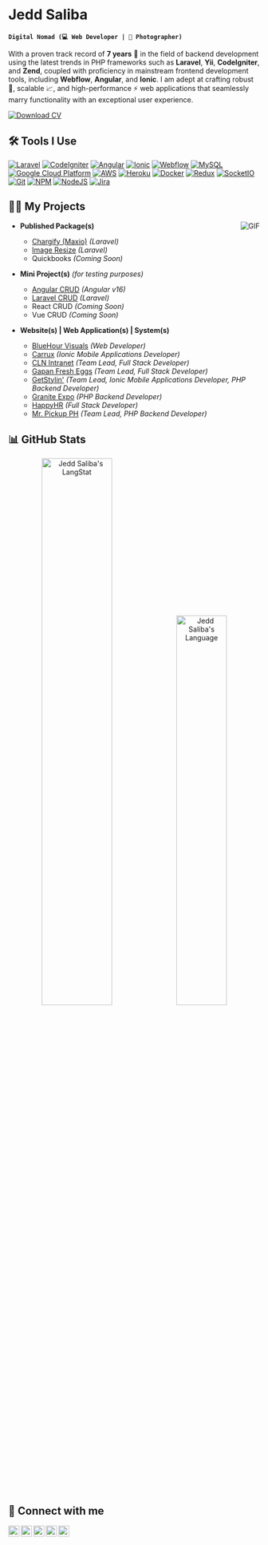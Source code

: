 # Jedd Saliba
**`Digital Nomad (💻 Web Developer | 📸 Photographer)`**

With a proven track record of **7 years** 🎉 in the field of backend development using the latest trends in PHP frameworks such as **Laravel**, **Yii**, **CodeIgniter**, and **Zend**, coupled with proficiency in mainstream frontend development tools, including **Webflow**, **Angular**, and **Ionic**. I am adept at crafting robust 💪, scalable 📈, and high-performance ⚡ web applications that seamlessly marry functionality with an exceptional user experience.

[![Download CV][resume-icon]][resume-url]

## 🛠️ Tools I Use

[![Laravel][laravel-icon]][laravel-url]
[![CodeIgniter][codeigniter-icon]][codeigniter-url]
[![Angular][angular-icon]][angular-url]
[![Ionic][ionic-icon]][ionic-url]
[![Webflow][webflow-icon]][webflow-url]
[![MySQL][mysql-icon]][mysql-url]
[![Google Cloud Platform][google-cloud-platform-icon]][google-cloud-platform-url]
[![AWS][aws-icon]][aws-url]
[![Heroku][heroku-icon]][heroku-url]
[![Docker][docker-icon]][docker-url]
[![Redux][redux-icon]][redux-url]
[![SocketIO][socketio-icon]][socketio-url]
[![Git][git-icon]][git-url]
[![NPM][npm-icon]][npm-url]
[![NodeJS][nodejs-icon]][nodejs-url]
[![Jira][jira-icon]][jira-url]

## 👨‍💻 My Projects

<img align="right" alt="GIF" src="https://media.giphy.com/media/v1.Y2lkPTc5MGI3NjExaXgxM2w4b2MwaHRvOTJkd3ZtNW1naGZ5bXJ2eXEwNXl6aXNuZXVmcCZlcD12MV9pbnRlcm5hbF9naWZfYnlfaWQmY3Q9Zw/qgQUggAC3Pfv687qPC/giphy.gif" />

- <b>Published Package(s)</b>
  - [Chargify (Maxio)](https://packagist.org/packages/jscustom/laravel-chargify) *(Laravel)*
  - [Image Resize](https://packagist.org/packages/jscustom/laravel-image-resize) *(Laravel)*
  - Quickbooks *(Coming Soon)*

- <b>Mini Project(s)</b> *(for testing purposes)*
  - [Angular CRUD](https://github.com/jeddsaliba/angular-crud) *(Angular v16)*
  - [Laravel CRUD](https://github.com/jeddsaliba/laravel-crud) *(Laravel)*
  - React CRUD *(Coming Soon)*
  - Vue CRUD *(Coming Soon)*

- <b>Website(s) | Web Application(s) | System(s)</b>
  - [BlueHour Visuals](https://bluehourvisuals.webflow.io) *(Web Developer)*
  - [Carrux](https://github.com/jeddsaliba/carrux) *(Ionic Mobile Applications Developer)*
  - [CLN Intranet](https://github.com/jeddsaliba/cln-intranet) *(Team Lead, Full Stack Developer)*
  - [Gapan Fresh Eggs](https://github.com/jeddsaliba/gapan-fresh-eggs) *(Team Lead, Full Stack Developer)*
  - [GetStylin'](https://getstylin.com) *(Team Lead, Ionic Mobile Applications Developer, PHP Backend Developer)*
  - [Granite Expo](https://github.com/jeddsaliba/granite-expo) *(PHP Backend Developer)*
  - [HappyHR](https://www.happyhr.com) *(Full Stack Developer)*
  - [Mr. Pickup PH](https://github.com/jeddsaliba/mr-pickup-ph) *(Team Lead, PHP Backend Developer)*

## 📊 GitHub Stats

<div align="center">
  <img src="https://github-readme-streak-stats.herokuapp.com/?user=jeddsaliba" alt="Jedd Saliba's LangStat" width="53%" />
  <img src="https://github-readme-stats.vercel.app/api/top-langs?username=jeddsaliba&langs_count=10&show_icons=true&locale=en&layout=compact&theme=light" alt="Jedd Saliba's Language" width="44.74%" />
</div>

## 🤳 Connect with me

[<img align="left" alt="Jedd Saliba | Gmail" width="22px" src="https://cdn.jsdelivr.net/npm/simple-icons@v3/icons/gmail.svg" />][gmail-url]
[<img align="left" alt="Jedd Saliba | GitHub" width="22px" src="https://cdn.jsdelivr.net/npm/simple-icons@v3/icons/github.svg" />][github-url]
[<img align="left" alt="Jedd Saliba | LinkedIn" width="22px" src="https://cdn.jsdelivr.net/npm/simple-icons@v3/icons/linkedin.svg" />][linkedin-url]
[<img align="left" alt="Jedd Saliba | Facebook" width="22px" src="https://cdn.jsdelivr.net/npm/simple-icons@v3/icons/facebook.svg" />][facebook-url]
[<img align="left" alt="Jedd Saliba | Instagram" width="22px" src="https://cdn.jsdelivr.net/npm/simple-icons@v3/icons/instagram.svg" />][instagram-url]

[resume-icon]: https://img.shields.io/badge/Download_CV-232F3E?style=for-the-badge
[resume-url]: https://drive.google.com/file/d/1A-4lA0QfBZHuTDBYJDr5d37He8YSkF6x/view

[gmail-url]: mailto:jeddsaliba@gmail.com
[github-url]: https://github.com/jeddsaliba
[linkedin-url]: https://www.linkedin.com/in/jeddsaliba
[facebook-url]: https://www.facebook.com/jeddsaliba
[instagram-url]: https://www.instagram.com/jeddsaliba

[laravel-icon]: https://img.shields.io/badge/Laravel-FF2D20?style=for-the-badge&logo=laravel&logoColor=white
[laravel-url]: https://laravel.com
[codeigniter-icon]: https://img.shields.io/badge/CodeIgniter-%23EF4223?style=for-the-badge&logo=codeIgniter&logoColor=white
[codeigniter-url]: https://www.codeigniter.com
[angular-icon]: https://img.shields.io/badge/Angular-DD0031?style=for-the-badge&logo=angular&logoColor=white
[angular-url]: https://angular.io
[ionic-icon]: https://img.shields.io/badge/Ionic-%233880FF?style=for-the-badge&logo=Ionic&logoColor=white
[ionic-url]: https://ionicframework.com
[webflow-icon]: https://img.shields.io/badge/Webflow-146EF5?style=for-the-badge&logo=Webflow&logoColor=white
[webflow-url]: https://webflow.com
[mysql-icon]: https://img.shields.io/badge/MySQL-00000F?style=for-the-badge&logo=mysql&logoColor=white
[mysql-url]: https://www.mysql.com
[google-cloud-platform-icon]: https://img.shields.io/badge/Google_Cloud_Platform-1a73e8?style=for-the-badge&logo=google-cloud&logoColor=white
[google-cloud-platform-url]: https://cloud.google.com
[aws-icon]: https://img.shields.io/badge/Amazon_AWS-232F3E?style=for-the-badge&logo=amazon-aws&logoColor=white
[aws-url]: https://aws.amazon.com
[heroku-icon]: https://img.shields.io/badge/Heroku-430098?style=for-the-badge&logo=heroku&logoColor=white
[heroku-url]: https://www.heroku.com
[docker-icon]: https://img.shields.io/badge/Docker-46a2f1?style=for-the-badge&logo=docker&logoColor=white
[docker-url]: https://www.docker.com
[redux-icon]: https://img.shields.io/badge/Redux-764ABC?style=for-the-badge&logo=redux&logoColor=white
[redux-url]: https://redux.js.org
[socketio-icon]: https://img.shields.io/badge/Socket.IO-00000F?style=for-the-badge&logo=socket.io&badgeColor=010101
[socketio-url]: https://socket.io
[git-icon]: https://img.shields.io/badge/Git-F05032?style=for-the-badge&logo=git&logoColor=white
[git-url]: https://git-scm.com
[npm-icon]: https://img.shields.io/badge/NPM-CB3837?style=for-the-badge&logo=npm&logoColor=white
[npm-url]: https://www.npmjs.com
[nodejs-icon]: https://img.shields.io/badge/Node.JS-6DA55F?style=for-the-badge&logo=node.js&logoColor=white
[nodejs-url]: https://nodejs.org
[jira-icon]: https://img.shields.io/badge/Jira-0052CC?style=for-the-badge&logo=Jira&logoColor=white
[jira-url]: https://www.atlassian.com/software/jira
